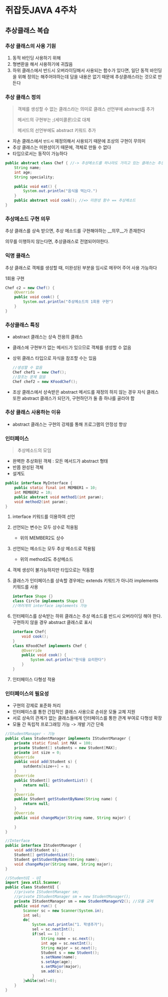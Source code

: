 # 쥐잡듯JAVA 4주차

## 추상클래스 복습

### 추상 클래스의 사용 기원

1. 동적 바인딩 사용하기 위해
2. 형변환을 해서 사용하기에 귀찮음
3. 하위 클래스에서 반드시 오버라이딩해서 사용되는 함수가 있다면,
   일단 동적 바인딩을 위해 정의는 해주어야하는데 담을 내용은 없기 때문에
   추상클래스라는 것으로 만든다

### 추상 클래스 정의

> 객체를 생성할 수 없는 클래스라는 의미로 클래스 선언부에 abstract를 추가
>
> 메서드의 구현부는 ;(세미콜론)으로 대체
>
> 메서드의 선언부에도 abstract 키워드 추가

- 자손 클래스에서 `반드시` 재정의해서 사용되기 때문에 조상의 구현이 무의미
- 추상 클래스는 미완성이기 때문에, 객체로 만들 수 없다
- 타입으로서는 동작이 가능하다

```java
public abstract class Chef { //-> 추상메소드를 하나라도 가지고 있는 클래스는 추상클래스
    String name;
    int age;
    String speciality;
    
    public void eat() {
        System.out.println("음식을 먹는다.")
    }
    public abstract void cook(); //=> 미완성 함수 == 추상메소드
}
```

### 추상메소드 구현 의무

추상 클래스를 상속 받으면, 추상 메소드를 구현해야하는 __의무__가 존재한다

의무를 이행하지 않는다면, 추상클래스로 전염되어야한다.

### 익명 클래스

추상 클래스로 객체를 생성할 때, 미완성된 부분을 임시로 메꾸어 주어 사용 가능하다

1회용 구현

```java
Chef c2 = new Chef() {
    @Override
    public void cook() {
        System.out.println("추상메소드의 1회용 구현")
    }
}
```

### 추상클래스 특징

- abstract 클래스는 상속 전용의 클래스

- 클래스에 구현부가 없는 메서드가 있으므로 객체를 생성할 수 없음

- 상위 클래스 타입으로 자식을 참조할 수는 있음

  ```java
  //생성할 수 없음
  Chef chef1 = new Chef();
  //참조는 문제 없음
  Chef chef2 = new KFoodChef();
  ```

- 조상 클래스에서 상속받은 abstract 메서드를 재정의 하지 않는 경우
  자식 클래스 또한 abstract 클래스가 되던가, 구현하던가 둘 중 하나를 골라야 함

### 추상 클래스 사용하는 이유

- abstract 클래스는 구현의 강제를 통해 프로그램의 안정성 향상



### 인터페이스

> 추상메소드의 모임

- 완벽한 추상화된 객체 : 모든 메서드가 abstract 형태
- 반쯤 완성된 객체
- 설계도

```java
public interface MyInterface {
    public static final int MEMBER1 = 10;
    int MEMBER2 = 10;
    public abstract void method1(int param);
    void method2(int param);
}
```

1. interface 키워드를 이용하여 선언

2. 선언되는 변수는 모두 상수로 적용됨

   - 위의 MEMBER2도 상수

3. 선언되는 메소드는 모두 추상 메소드로 적용됨

   - 위의 method2도 추상메소드

4. 객체 생성이 불가능하지만 타입으로는 작동함

5. 클래스가 인터페이스를 상속할 경우에는 extends 키워드가 아니라 implements 키워드를 사용

   ```java
   interface Shape {}
   class Circle implements Shape {}
   //여러개의 interface implements 가능
   ```

6. 인터페이스를 상속받는 하위 클래스는 추상 메소드를 반드시 오버라이딩 해야 한다.
   구현하지 않을 경우 abstract 클래스로 표시

   ```java
   interface Chef{
       void cook();
   }
   class KFoodChef implements Chef {
       @Override
       public void cook() {
           System.out.println("한식을 요리한다")
       }
   }
   ```

7. 인터페이스 다형성 적용

### 인터페이스의 필요성

- 구현의 강제로 표준화 처리
- 인터페이스를 통한 간접적인 클래스 사용으로 손쉬운 모듈 교체 지원
- 서로 상속의 관계가 없는 클래스들에게 인터페이스를 통한 관계 부여로 다형성 확장
- 모듈 간 독립적 프로그래밍 가능 -> 개발 기간 단축





```java
//StudentManager - 기능
public class StudentManager implements IStudentManager {
	private static final int MAX = 100;
    private Student[] students = new Student[MAX];
    private int size = 0;
    @Override
    public void add(Student s) {        
        sutdents[size++] = s;
    }
    @Override
    public Student[] getStudentList() {
        return null;
    }
	@Override
    public Student getStudentByName(String name) {
        return null;
    }
    @Override
    public void changeMajor(String name, String major) {
        
    }
}
```

```java
//Interface
public interface IStudentManager {
    void add(Student s);
    Student[] getStudentList();
    Student getStudentByName(String name);
    void changeMajor(String name, String major);
}
```

```java
//StudentUI - UI
import java.util.Scanner;
public class StudentUI {
    //private IStudentManager sm;
    //private IStudentManager sm = new StudentManager();
    private IStudentManager sm = new StudentManagerV2(); //모듈 교체
    public void run() {
        Scanner sc = new Scanner(System.in);
        int sel;
        do{
            System.out.println("1. 학생추가");
            sel = sc.nextInt();
            if(sel == 1) {
                String name = sc.next();
                int age = sc.nextInt();
                String major = sc.next();
                Student s = new Student();
                s.setName(name);
                s.setAge(age);
                s.setMajor(major);
                sm.add(s);
            }
        }while(sel!=0);
    }
}
```

